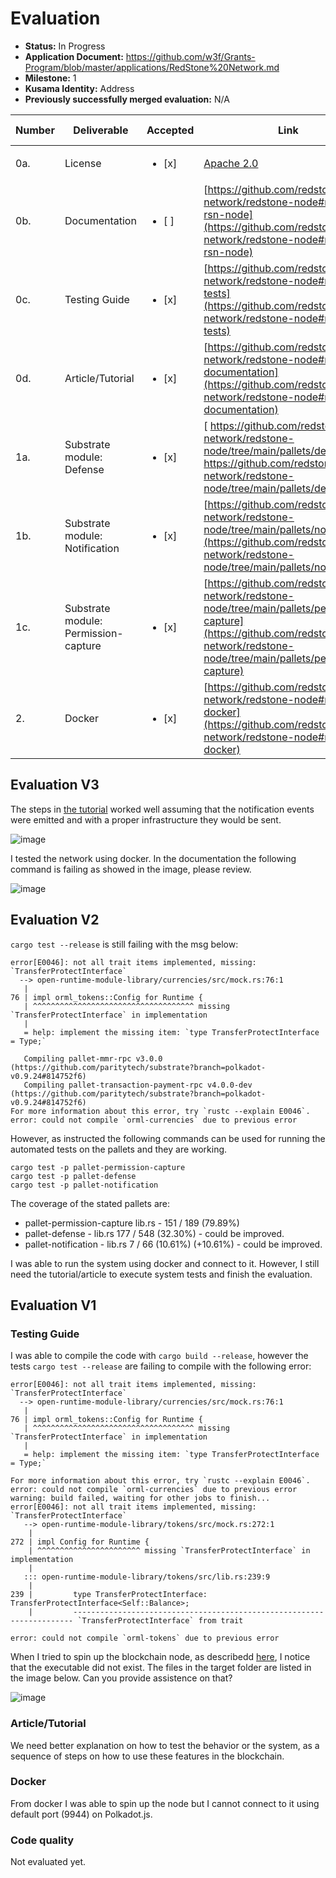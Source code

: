 # Evaluation

- **Status:** In Progress
- **Application Document:**  https://github.com/w3f/Grants-Program/blob/master/applications/RedStone%20Network.md 
- **Milestone:** 1
- **Kusama Identity:** Address
- **Previously successfully merged evaluation:** N/A

| Number | Deliverable | Accepted | Link | Evaluation Notes |
| ------ | ----------- | -------- | ---- |----------------- |
| 0a.    | License                         |<ul><li>[x] </li></ul>| [Apache 2.0](https://github.com/redstone-network/redstone-node/blob/main/LICENSE) |                                                              |
| 0b.    | Documentation                   |<ul><li>[ ] </li></ul>| [https://github.com/redstone-network/redstone-node#run-the-rsn-node](https://github.com/redstone-network/redstone-node#run-the-rsn-node) | Command fail  |
| 0c.    | Testing Guide                   |<ul><li>[x] </li></ul>| [https://github.com/redstone-network/redstone-node#run-tests](https://github.com/redstone-network/redstone-node#run-tests) |  |
| 0d.    | Article/Tutorial                |<ul><li>[x] </li></ul>| [https://github.com/redstone-network/redstone-node#module-documentation](https://github.com/redstone-network/redstone-node#module-documentation) |  |
| 1a.    | Substrate module: Defense    |<ul><li>[x] </li></ul>| [	https://github.com/redstone-network/redstone-node/tree/main/pallets/defense](	https://github.com/redstone-network/redstone-node/tree/main/pallets/defense) |  |
| 1b.    | Substrate module: Notification     |<ul><li>[x] </li></ul>| [https://github.com/redstone-network/redstone-node/tree/main/pallets/notification](https://github.com/redstone-network/redstone-node/tree/main/pallets/notification) |  |
| 1c.    | Substrate module: Permission-capture |<ul><li>[x] </li></ul>| [https://github.com/redstone-network/redstone-node/tree/main/pallets/permission-capture](https://github.com/redstone-network/redstone-node/tree/main/pallets/permission-capture) |  |
| 2.     | Docker                          |<ul><li>[x] </li></ul>| [https://github.com/redstone-network/redstone-node#run-in-docker](https://github.com/redstone-network/redstone-node#run-in-docker) |  |

## Evaluation V3

The steps in [the tutorial](https://github.com/redstone-network/grant-test-tutorial/blob/main/RedStone-Milestone-1-test-tutorial.md) worked well assuming that the notification events were emitted and with a proper infrastructure they would be sent. 

![image](https://user-images.githubusercontent.com/112647953/214831144-41e51147-81f1-4a68-a2fa-4eb954ca125f.png)

I tested the network using docker. In the documentation the following command is failing as showed in the image, please review.

![image](https://user-images.githubusercontent.com/112647953/214831374-7934801a-bd32-44b3-b264-34643ae1ed4b.png)


## Evaluation V2

`cargo test --release` is still failing with the msg below:

```
error[E0046]: not all trait items implemented, missing: `TransferProtectInterface`
  --> open-runtime-module-library/currencies/src/mock.rs:76:1
   |
76 | impl orml_tokens::Config for Runtime {
   | ^^^^^^^^^^^^^^^^^^^^^^^^^^^^^^^^^^^^ missing `TransferProtectInterface` in implementation
   |
   = help: implement the missing item: `type TransferProtectInterface = Type;`

   Compiling pallet-mmr-rpc v3.0.0 (https://github.com/paritytech/substrate?branch=polkadot-v0.9.24#814752f6)
   Compiling pallet-transaction-payment-rpc v4.0.0-dev (https://github.com/paritytech/substrate?branch=polkadot-v0.9.24#814752f6)
For more information about this error, try `rustc --explain E0046`.
error: could not compile `orml-currencies` due to previous error

```

However, as instructed the following commands can be used for running the automated tests on the pallets and they are working. 

```
cargo test -p pallet-permission-capture
cargo test -p pallet-defense
cargo test -p pallet-notification
```

The coverage of the stated pallets are:
- pallet-permission-capture lib.rs - 151 / 189 (79.89%)
- pallet-defense - lib.rs	177 / 548 (32.30%) - could be improved.
- pallet-notification - lib.rs	7 / 66 (10.61%) (+10.61%) - could be improved.

I was able to run the system using docker and connect to it. However, I still need the tutorial/article to execute system tests and finish the evaluation.


## Evaluation V1

### Testing Guide

I was able to compile the code with `cargo build --release`, however the tests `cargo test --release` are failing to compile with the following error:

```
error[E0046]: not all trait items implemented, missing: `TransferProtectInterface`
  --> open-runtime-module-library/currencies/src/mock.rs:76:1
   |
76 | impl orml_tokens::Config for Runtime {
   | ^^^^^^^^^^^^^^^^^^^^^^^^^^^^^^^^^^^^ missing `TransferProtectInterface` in implementation
   |
   = help: implement the missing item: `type TransferProtectInterface = Type;`

For more information about this error, try `rustc --explain E0046`.
error: could not compile `orml-currencies` due to previous error
warning: build failed, waiting for other jobs to finish...
error[E0046]: not all trait items implemented, missing: `TransferProtectInterface`
   --> open-runtime-module-library/tokens/src/mock.rs:272:1
    |
272 | impl Config for Runtime {
    | ^^^^^^^^^^^^^^^^^^^^^^^ missing `TransferProtectInterface` in implementation
    |
   ::: open-runtime-module-library/tokens/src/lib.rs:239:9
    |
239 |         type TransferProtectInterface: TransferProtectInterface<Self::Balance>;
    |         ---------------------------------------------------------------------- `TransferProtectInterface` from trait                                                                                                

error: could not compile `orml-tokens` due to previous error
```

When I tried to spin up the blockchain node, as describedd [here](https://github.com/redstone-network/redstone-node#run-the-rsn-node), I notice that the executable did not exist. The files in the target folder are listed in the image below. Can you provide assistence on that?

![image](https://user-images.githubusercontent.com/112647953/205960416-290b6101-4362-44cf-9a88-4e77b4b9cf46.png)


### Article/Tutorial 

We need better explanation on how to test the behavior or the system, as a sequence of steps on how to use these features in the blockchain.

### Docker

From docker I was able to spin up the node but I cannot connect to it using default port (9944) on Polkadot.js. 

### Code quality

Not evaluated yet. 


